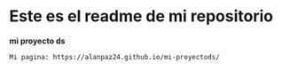 # Este es el readme de mi repositorio 

**mi proyecto ds**

    Mi pagina: https://alanpaz24.github.io/mi-proyectods/